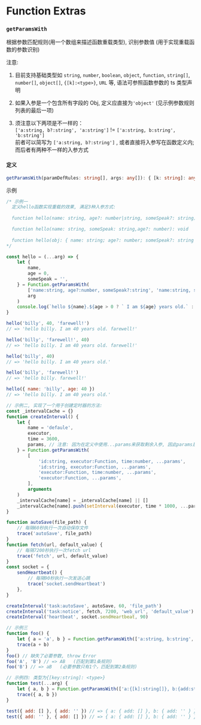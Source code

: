 # Function Extras

### `getParamsWith`

根据参数匹配规则(用一个数组来描述函数重载类型), 识别参数值 (用于实现重载函数的参数识别)

注意:

1. 目前支持基础类型如 `string`, `number`, `boolean`, `object`, `function`, `string[]`, `number[]`, `object[]`, `{[k]:<type>}`, `URL` 等, 语法可参照函数参数的 ts 类型声明

2. 如果入参是一个包含所有字段的 Obj, 定义应直接为`'object'` (见示例参数规则列表的最后一项)

3. 须注意以下两项是不一样的：   
    `['a:string, b?:string', 'a:string']`  != `['a:string, b:string', 'b:string']`   
   前者可以简写为 `['a:string, b?:string']` , 或者直接将入参写在函数定义内; 而后者有两种不一样的入参方式

#### 定义

```typescript
getParamsWith(paramDefRules: string[], args: any[]): { [k: string]: any }
```

示例

```js
/* 示例一
  定义hello函数实现重载的效果, 满足3种入参方式:
  
  function hello(name: string, age?: number|string, someSpeak?: string): void

  function hello(name: string, someSpeak: string,age?: number): void
  
  function hello(obj: { name: string; age?: number; someSpeak?: string }): void
*/

const hello = (...arg) => {
    let {
        name,
        age = 0,
        someSpeak = '',
    } = Function.getParamsWith(
        ['name:string, age?:number, someSpeak?:string', 'name:string, someSpeak:string, age?:number', 'object'],
        arg
    )
    console.log(`hello ${name}.${age > 0 ? ` I am ${age} years old.` : ''}${someSpeak ? ` ${someSpeak}` : ''}`)
}

hello('billy', 40, 'farewell!')
// => 'hello billy. I am 40 years old. farewell!'

hello('billy', 'farewell!', 40)
// => 'hello billy. I am 40 years old. farewell!'

hello('billy', 40)
// => 'hello billy. I am 40 years old.'

hello('billy', 'farewell!')
// => 'hello billy. farewell!'

hello({ name: 'billy', age: 40 })
// => 'hello billy. I am 40 years old.'
```

```js
// 示例二, 实现了一个用于创建定时器的方法:
const _intervalCache = {}
function createInterval() {
    let {
        name = 'defaule',
        executor,
        time = 3600,
        params, // 注意: 因为在定义中使用...params来获取剩余入参, 因此params是一个数组 ( params:any[] )
    } = Function.getParamsWith(
        [
            'id:string, executor:Function, time:number, ...params',
            'id:string, executor:Function, ...params',
            'executor:Function, time:number, ...params',
            'executor:Function, ...params',
        ],
        arguments
    )
    _intervalCache[name] = _intervalCache[name] || []
    _intervalCache[name].push(setInterval(executor, time * 1000, ...params))
}

function autoSave(file_path) {
    // 每隔60秒执行一次自动保存文件
    trace('autoSave', file_path)
}
function fetch(url, default_value) {
    // 每隔7200秒执行一次fetch url
    trace('fetch', url, default_value)
}
const socket = {
    sendHeartbeat() {
        // 每隔90秒执行一次发送心跳
        trace('socket.sendHeartbeat')
    },
}

createInterval('task:autoSave', autoSave, 60, 'file_path')
createInterval('task:notice', fetch, 7200, 'web_url', 'default_value')
createInterval('heartbeat', socket.sendHeartbeat, 90)
```

```js
// 示例三
function foo() {
    let { a = 'a', b } = Function.getParamsWith(['a:string, b:string', 'b:string'], arguments)
    trace(a + b)
}
foo() // 缺失了必要参数, throw Error
foo('A', 'B') // => AB   (匹配到第1条规则)
foo('B') // => aB   (必要参数只有1个，匹配到第2条规则)
```

```js
// 示例四: 类型为{[key:string]: <type>}
function test(...arg) {
    let { a, b } = Function.getParamsWith(['a:{[k]:string[]}, b:{add:string}', 'b:{add:string}, a:{[k]:string[]}'], arg)
    trace({ a, b })
}

test({ add: [] }, { add: '' }) // => { a: { add: [] }, b: { add: '' } }
test({ add: '' }, { add: [] }) // => { a: { add: [] }, b: { add: '' } }
```
